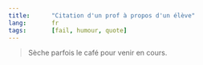 ```yaml
---
title:      "Citation d'un prof à propos d'un élève"
lang:       fr
tags:       [fail, humour, quote]
---
```



> Sèche parfois le café pour venir en cours.
